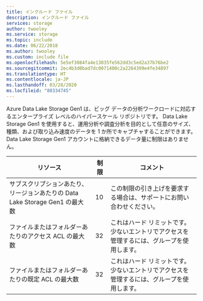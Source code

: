 ```yaml
---
title: インクルード ファイル
description: インクルード ファイル
services: storage
author: twooley
ms.service: storage
ms.topic: include
ms.date: 06/22/2018
ms.author: twooley
ms.custom: include file
ms.openlocfilehash: 5e5ef3084fa4e13035fe562dd3c5ed2a37b76be2
ms.sourcegitcommit: 2ec4b3d0bad7dc0071400c2a2264399e4fe34897
ms.translationtype: HT
ms.contentlocale: ja-JP
ms.lasthandoff: 03/28/2020
ms.locfileid: "80334745"
---
```

Azure Data Lake Storage Gen1 は、ビッグ データの分析ワークロードに対応するエンタープライズ レベルのハイパースケール リポジトリです。 Data Lake Storage Gen1 を使用すると、運用分析や調査分析を目的として任意のサイズ、種類、および取り込み速度のデータを 1 か所でキャプチャすることができます。 Data Lake Storage Gen1 アカウントに格納できるデータ量に制限はありません。

| **リソース** | **制限** | **コメント** |
| --- | --- | --- |
| サブスクリプションあたり、リージョンあたりの Data Lake Storage Gen1 の最大数 |10 | この制限の引き上げを要求する場合は、サポートにお問い合わせください。 |
| ファイルまたはフォルダーあたりのアクセス ACL の最大数 |32 | これはハード リミットです。 少ないエントリでアクセスを管理するには、グループを使用します。 |
| ファイルまたはフォルダーあたりの既定 ACL の最大数 |32 | これはハード リミットです。 少ないエントリでアクセスを管理するには、グループを使用します。 |
